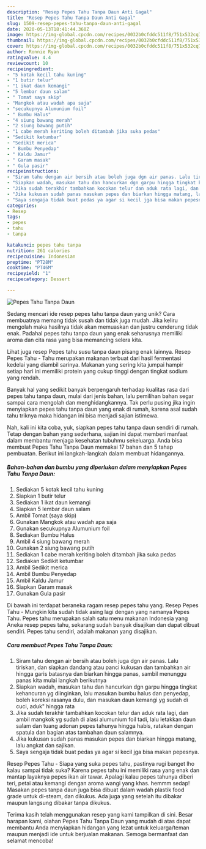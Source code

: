 ```yaml
---
description: "Resep Pepes Tahu Tanpa Daun Anti Gagal"
title: "Resep Pepes Tahu Tanpa Daun Anti Gagal"
slug: 1509-resep-pepes-tahu-tanpa-daun-anti-gagal
date: 2020-05-13T18:41:44.360Z
image: https://img-global.cpcdn.com/recipes/0032b0cfddc511f8/751x532cq70/pepes-tahu-tanpa-daun-foto-resep-utama.jpg
thumbnail: https://img-global.cpcdn.com/recipes/0032b0cfddc511f8/751x532cq70/pepes-tahu-tanpa-daun-foto-resep-utama.jpg
cover: https://img-global.cpcdn.com/recipes/0032b0cfddc511f8/751x532cq70/pepes-tahu-tanpa-daun-foto-resep-utama.jpg
author: Ronnie Ryan
ratingvalue: 4.4
reviewcount: 10
recipeingredient:
- "5 kotak kecil tahu kuning"
- "1 butir telur"
- "1 ikat daun kemangi"
- "5 lembar daun salam"
- " Tomat saya skip"
- "Mangkok atau wadah apa saja"
- "secukupnya Alumunium foil"
- " Bumbu Halus"
- "4 siung bawang merah"
- "2 siung bawang putih"
- "1 cabe merah keriting boleh ditambah jika suka pedas"
- "Sedikit ketumbar"
- "Sedikit merica"
- " Bumbu Penyedap"
- " Kaldu Jamur"
- " Garam masak"
- " Gula pasir"
recipeinstructions:
- "Siram tahu dengan air bersih atau boleh juga dgn air panas. Lalu tiriskan, dan siapkan dandang atau panci kukusan dan tambahkan air hingga garis batasnya dan biarkan hingga panas, sambil menunggu panas kita mulai langkah berikutnya"
- "Siapkan wadah, masukan tahu dan hancurkan dgn garpu hingga tingkat kehancuran yg diinginkan, lalu masukan bumbu halus dan penyedap, boleh koreksi rasanya dulu, dan masukan daun kemangi yg sudah di cuci, aduk&#34; hingga rata"
- "Jika sudah terakhir tambahkan kocokan telur dan aduk rata lagi, dan ambil mangkok yg sudah di alasi alumunium foil tadi, lalu letakkan daun salam dan tuang adonan pepes tahunya hingga habis, ratakan dengan spatula dan bagian atas tambahan daun salamnya."
- "Jika kukusan sudah panas masukan pepes dan biarkan hingga matang, lalu angkat dan sajikan."
- "Saya sengaja tidak buat pedas ya agar si kecil jga bisa makan pepesnya."
categories:
- Resep
tags:
- pepes
- tahu
- tanpa

katakunci: pepes tahu tanpa 
nutrition: 261 calories
recipecuisine: Indonesian
preptime: "PT28M"
cooktime: "PT46M"
recipeyield: "1"
recipecategory: Dessert

---
```



![Pepes Tahu Tanpa Daun](https://img-global.cpcdn.com/recipes/0032b0cfddc511f8/751x532cq70/pepes-tahu-tanpa-daun-foto-resep-utama.jpg)

Sedang mencari ide resep pepes tahu tanpa daun yang unik? Cara membuatnya memang tidak susah dan tidak juga mudah. Jika keliru mengolah maka hasilnya tidak akan memuaskan dan justru cenderung tidak enak. Padahal pepes tahu tanpa daun yang enak seharusnya memiliki aroma dan cita rasa yang bisa memancing selera kita.

Lihat juga resep Pepes tahu susu tanpa daun pisang enak lainnya. Resep Pepes Tahu - Tahu merupakan makanan terbuat dari hasil fermentasi kedelai yang diambil sarinya. Makanan yang sering kita jumpai hampir setiap hari ini memiliki protein yang cukup tinggi dengan tingkat sodium yang rendah.

Banyak hal yang sedikit banyak berpengaruh terhadap kualitas rasa dari pepes tahu tanpa daun, mulai dari jenis bahan, lalu pemilihan bahan segar sampai cara mengolah dan menghidangkannya. Tak perlu pusing jika ingin menyiapkan pepes tahu tanpa daun yang enak di rumah, karena asal sudah tahu triknya maka hidangan ini bisa menjadi sajian istimewa.


Nah, kali ini kita coba, yuk, siapkan pepes tahu tanpa daun sendiri di rumah. Tetap dengan bahan yang sederhana, sajian ini dapat memberi manfaat dalam membantu menjaga kesehatan tubuhmu sekeluarga. Anda bisa membuat Pepes Tahu Tanpa Daun memakai 17 bahan dan 5 tahap pembuatan. Berikut ini langkah-langkah dalam membuat hidangannya.

<!--inarticleads1-->

##### Bahan-bahan dan bumbu yang diperlukan dalam menyiapkan Pepes Tahu Tanpa Daun:

1. Sediakan 5 kotak kecil tahu kuning
1. Siapkan 1 butir telur
1. Sediakan 1 ikat daun kemangi
1. Siapkan 5 lembar daun salam
1. Ambil  Tomat (saya skip)
1. Gunakan Mangkok atau wadah apa saja
1. Gunakan secukupnya Alumunium foil
1. Sediakan  Bumbu Halus
1. Ambil 4 siung bawang merah
1. Gunakan 2 siung bawang putih
1. Sediakan 1 cabe merah keriting boleh ditambah jika suka pedas
1. Sediakan Sedikit ketumbar
1. Ambil Sedikit merica
1. Ambil  Bumbu Penyedap
1. Ambil  Kaldu Jamur
1. Siapkan  Garam masak
1. Gunakan  Gula pasir


Di bawah ini terdapat beraneka ragam resep pepes tahu yang. Resep Pepes Tahu - Mungkin kita sudah tidak asing lagi dengan yang namanya Pepes Tahu. Pepes tahu merupakan salah satu menu makanan Indonesia yang Aneka resep pepes tahu, sekarang sudah banyak disajikan dan dapat dibuat sendiri. Pepes tahu sendiri, adalah makanan yang disajikan. 

<!--inarticleads2-->

##### Cara membuat Pepes Tahu Tanpa Daun:

1. Siram tahu dengan air bersih atau boleh juga dgn air panas. Lalu tiriskan, dan siapkan dandang atau panci kukusan dan tambahkan air hingga garis batasnya dan biarkan hingga panas, sambil menunggu panas kita mulai langkah berikutnya
1. Siapkan wadah, masukan tahu dan hancurkan dgn garpu hingga tingkat kehancuran yg diinginkan, lalu masukan bumbu halus dan penyedap, boleh koreksi rasanya dulu, dan masukan daun kemangi yg sudah di cuci, aduk&#34; hingga rata
1. Jika sudah terakhir tambahkan kocokan telur dan aduk rata lagi, dan ambil mangkok yg sudah di alasi alumunium foil tadi, lalu letakkan daun salam dan tuang adonan pepes tahunya hingga habis, ratakan dengan spatula dan bagian atas tambahan daun salamnya.
1. Jika kukusan sudah panas masukan pepes dan biarkan hingga matang, lalu angkat dan sajikan.
1. Saya sengaja tidak buat pedas ya agar si kecil jga bisa makan pepesnya.


Resep Pepes Tahu - Siapa yang suka pepes tahu, pastinya rugi banget lho kalau sampai tidak suka? Karena pepes tahu ini memiliki rasa yang enak dan mantap layaknya pepes ikan air tawar. Apalagi kalau pepes tahunya diberi teri, petai atau kemangi dengan aroma wangi yang khas. hemmm sedap! Masakan pepes tanpa daun juga bisa dibuat dalam wadah plastik food grade untuk di-steam, dan dikukus. Ada juga yang setelah itu dibakar maupun langsung dibakar tanpa dikukus. 

Terima kasih telah menggunakan resep yang kami tampilkan di sini. Besar harapan kami, olahan Pepes Tahu Tanpa Daun yang mudah di atas dapat membantu Anda menyiapkan hidangan yang lezat untuk keluarga/teman maupun menjadi ide untuk berjualan makanan. Semoga bermanfaat dan selamat mencoba!
